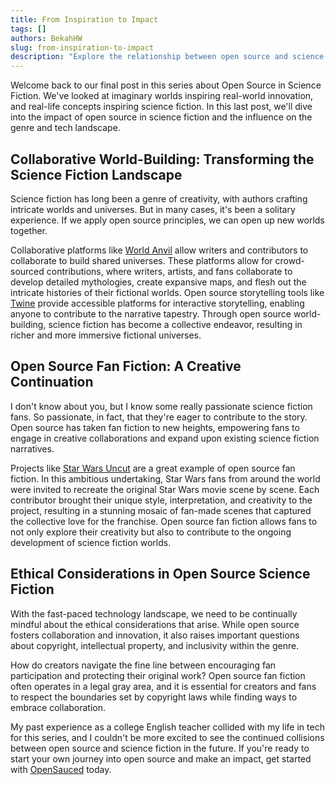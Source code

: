 ```yaml
---
title: From Inspiration to Impact
tags: []
authors: BekahHW
slug: from-inspiration-to-impact
description: "Explore the relationship between open source and science fiction. From bringing sci-fi gadgets to life with open source hardware to blurring the lines between fiction and interactive gaming experiences, discover how these two realms inspire and shape each other."
---
```


Welcome back to our final post in this series about Open Source in Science Fiction. We've looked at imaginary worlds inspiring real-world innovation, and real-life concepts inspiring science fiction. In this last post, we'll dive into the impact of open source in science fiction and the influence on the genre and tech landscape.

<!-- truncate -->

## Collaborative World-Building: Transforming the Science Fiction Landscape

Science fiction has long been a genre of creativity, with authors crafting intricate worlds and universes. But in many cases, it's been a solitary experience. If we apply open source principles, we can open up new worlds together.

Collaborative platforms like [World Anvil](https://www.worldanvil.com/) allow writers and contributors to collaborate to build shared universes. These platforms allow for crowd-sourced contributions, where writers, artists, and fans collaborate to develop detailed mythologies, create expansive maps, and flesh out the intricate histories of their fictional worlds. Open source storytelling tools like [Twine](https://twinery.org/) provide accessible platforms for interactive storytelling, enabling anyone to contribute to the narrative tapestry. Through open source world-building, science fiction has become a collective endeavor, resulting in richer and more immersive fictional universes.

## Open Source Fan Fiction: A Creative Continuation

I don't know about you, but I know some really passionate science fiction fans. So passionate, in fact, that they're eager to contribute to the story.  Open source has taken fan fiction to new heights,  empowering fans to engage in creative collaborations and expand upon existing science fiction narratives.

Projects like [Star Wars Uncut](https://www.starwarsuncut.com/) are a great example of open source fan fiction. In this ambitious undertaking, Star Wars fans from around the world were invited to recreate the original Star Wars movie scene by scene. Each contributor brought their unique style, interpretation, and creativity to the project, resulting in a stunning mosaic of fan-made scenes that captured the collective love for the franchise. Open source fan fiction allows fans to not only explore their creativity but also to contribute to the ongoing development of science fiction worlds.

## Ethical Considerations in Open Source Science Fiction

With the fast-paced technology landscape, we need to be continually mindful about the ethical considerations that arise. While open source fosters collaboration and innovation, it also raises important questions about copyright, intellectual property, and inclusivity within the genre.

How do creators navigate the fine line between encouraging fan participation and protecting their original work? Open source fan fiction often operates in a legal gray area, and it is essential for creators and fans to respect the boundaries set by copyright laws while finding ways to embrace collaboration.

My past experience as a college English teacher collided with my life in tech for this series, and I couldn't be more excited to see the continued collisions between open source and science fiction in the future. If you're ready to start your own journey into open source and make an impact, get started with [OpenSauced](https://insights.opensauced.pizza/) today.
